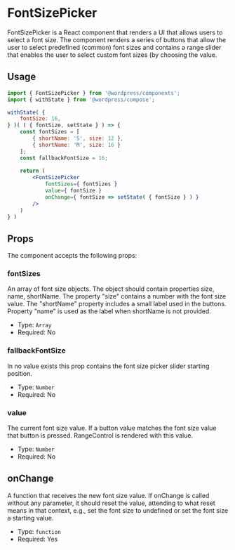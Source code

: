 FontSizePicker
========

FontSizePicker is a React component that renders a UI that allows users to select a font size.
The component renders a series of buttons that allow the user to select predefined (common) font sizes and contains a range slider that enables the user to select custom font sizes (by choosing the value.

## Usage


```jsx
import { FontSizePicker } from '@wordpress/components';
import { withState } from '@wordpress/compose';

withState( {
	fontSize: 16,
} )( ( { fontSize, setState } ) => { 
	const fontSizes = [
		{ shortName: 'S', size: 12 },
		{ shortName: 'M', size: 16 }
	];
	const fallbackFontSize = 16;
	
	return ( 
		<FontSizePicker 
			fontSizes={ fontSizes } 
			value={ fontSize }
			onChange={ fontSize => setState( { fontSize } ) } 
		/>
	) 
} )
```

## Props

The component accepts the following props:

### fontSizes

An array of font size objects. The object should contain properties size, name, shortName.
The property "size" contains a number with the font size value. The "shortName" property includes a small label used in the buttons. Property "name" is used as the label when shortName is not provided.

- Type: `Array`
- Required: No

### fallbackFontSize

In no value exists this prop contains the font size picker slider starting position.

- Type: `Number`
- Required: No

### value

The current font size value. If a button value matches the font size value that button is pressed. RangeControl is rendered with this value.

- Type: `Number`
- Required: No

## onChange

A function that receives the new font size value.
If onChange is called without any parameter, it should reset the value, attending to what reset means in that context, e.g., set the font size to undefined or set the font size a starting value.

- Type: `function`
- Required: Yes

